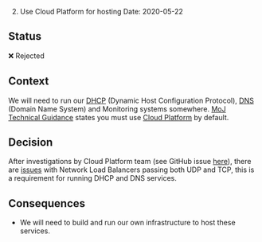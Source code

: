 2. Use Cloud Platform for hosting
Date: 2020-05-22

## Status 
❌ Rejected

## Context

We will need to run our [DHCP](https://en.wikipedia.org/wiki/Dynamic_Host_Configuration_Protocol) (Dynamic Host Configuration Protocol), [DNS](https://en.wikipedia.org/wiki/Domain_Name_System) (Domain Name System) and Monitoring systems somewhere. [MoJ Technical Guidance](https://technical-guidance.service.justice.gov.uk/documentation/standards/hosting.html#how-to-host-services) states you must use [Cloud Platform](https://user-guide.cloud-platform.service.justice.gov.uk/) by default.

## Decision

After investigations by Cloud Platform team (see GitHub issue [here](https://github.com/ministryofjustice/cloud-platform/issues/1897#issuecomment-632592093)), there are [issues]((https://github.com/kubernetes/kubernetes/issues/79523#issuecomment-595405745)) with Network Load Balancers passing both UDP and TCP, this is a requirement for running DHCP and DNS services.

## Consequences

- We will need to build and run our own infrastructure to host these services.
